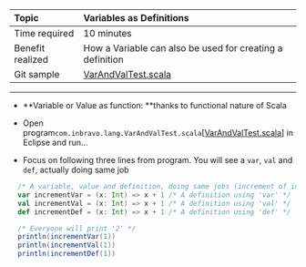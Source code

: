 | Topic | Variables as Definitions |
| :--- | :--- |
| Time required | 10 minutes |
| Benefit realized | How a Variable can also be used for creating a definition |
| Git sample | [VarAndValTest.scala](https://github.com/inbravo/scala-src/blob/master/src/main/scala/com/inbravo/lang/VarAndValTest.scala) |

---

* **Variable or Value as function: **thanks to functional nature of Scala

* Open program`com.inbravo.lang.VarAndValTest.scala`\[[VarAndValTest.scala](https://github.com/inbravo/scala-src/blob/master/src/main/scala/com/inbravo/lang/VarAndValTest.scala)\] in Eclipse and run...

* Focus on following three lines from program. You will see a `var`, `val` and `def`, actually doing same job

```scala
  /* A variable, value and definition, doing same jobs (increment of integer value) */
  var incrementVar = (x: Int) => x + 1 /* A definition using 'var' */
  val incrementVal = (x: Int) => x + 1 /* A definition using 'val' */
  def incrementDef = (x: Int) => x + 1 /* A definition using 'def' */

  /* Everyone will print '2' */
  println(incrementVar(1))
  println(incrementVal(1))
  println(incrementDef(1))
```



